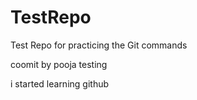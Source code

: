 # TestRepo
Test Repo for practicing the Git commands 

coomit by pooja
testing 

i started learning github

